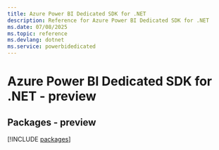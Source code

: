 ```yaml
---
title: Azure Power BI Dedicated SDK for .NET
description: Reference for Azure Power BI Dedicated SDK for .NET
ms.date: 07/08/2025
ms.topic: reference
ms.devlang: dotnet
ms.service: powerbidedicated
---
```

# Azure Power BI Dedicated SDK for .NET - preview
## Packages - preview
[!INCLUDE [packages](power-bi-dedicated-index.md)]